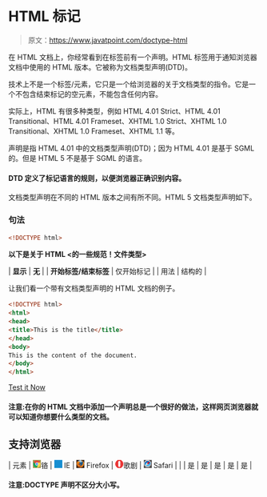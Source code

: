# HTML 标记

> 原文：<https://www.javatpoint.com/doctype-html>

在 HTML 文档上，你经常看到在标签前有一个声明。HTML 标签用于通知浏览器文档中使用的 HTML 版本。它被称为文档类型声明(DTD)。

技术上不是一个标签/元素，它只是一个给浏览器的关于文档类型的指令。它是一个不包含结束标记的空元素，不能包含任何内容。

实际上，HTML 有很多种类型，例如 HTML 4.01 Strict、HTML 4.01 Transitional、HTML 4.01 Frameset、XHTML 1.0 Strict、XHTML 1.0 Transitional、XHTML 1.0 Frameset、XHTML 1.1 等。

声明是指 HTML 4.01 中的文档类型声明(DTD)；因为 HTML 4.01 是基于 SGML 的。但是 HTML 5 不是基于 SGML 的语言。

#### DTD 定义了标记语言的规则，以便浏览器正确识别内容。

文档类型声明在不同的 HTML 版本之间有所不同。HTML 5 文档类型声明如下。

### 句法

```html
<!DOCTYPE html>

```

**以下是关于 HTML <的一些规范！文件类型>**

| **显示** | **无** |
| **开始标签/结束标签** | 仅开始标记 |
| 用法 | 结构的 |

让我们看一个带有文档类型声明的 HTML 文档的例子。

```html
<!DOCTYPE html>
<html>
<head>
<title>This is the title</title>
</head>
<body>
This is the content of the document.
</body>
</html>

```

[Test it Now](https://www.javatpoint.com/oprweb/test.jsp?filename=htmldoctype1)

#### 注意:在你的 HTML 文档中添加一个声明总是一个很好的做法，这样网页浏览器就可以知道你想要什么类型的文档。

## 支持浏览器

| 元素 | ![chrome browser](img/4fbdc93dc2016c5049ed108e7318df19.png)铬 | ![ie browser](img/83dd23df1fe8373fd5bf054b2c1dd88b.png) IE | ![firefox browser](img/4f001fff393888a8a807ed29b28145d1.png) Firefox | ![opera browser](img/6cad4a592cc69a052056a0577b4aac65.png)歌剧 | ![safari browser](img/a0f6a9711a92203c5dc5c127fe9c9fca.png) Safari |
|  | 是 | 是 | 是 | 是 | 是 |

#### 注意:DOCTYPE 声明不区分大小写。
